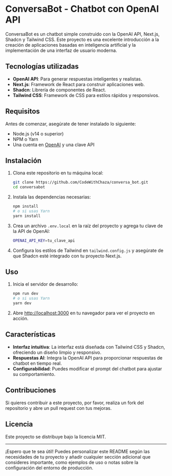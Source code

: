 # ConversaBot - Chatbot con OpenAI API

ConversaBot es un chatbot simple construido con la OpenAI API, Next.js, Shadcn y Tailwind CSS. Este proyecto es una excelente introducción a la creación de aplicaciones basadas en inteligencia artificial y la implementación de una interfaz de usuario moderna.

## Tecnologías utilizadas

- **OpenAI API**: Para generar respuestas inteligentes y realistas.
- **Next.js**: Framework de React para construir aplicaciones web.
- **Shadcn**: Librería de componentes de React.
- **Tailwind CSS**: Framework de CSS para estilos rápidos y responsivos.

## Requisitos

Antes de comenzar, asegúrate de tener instalado lo siguiente:

- Node.js (v14 o superior)
- NPM o Yarn
- Una cuenta en [OpenAI](https://platform.openai.com/docs/quickstart) y una clave API

## Instalación

1. Clona este repositorio en tu máquina local:
   ```bash
   git clone https://github.com/CodeWithChaza/conversa_bot.git
   cd conversabot
   ```

2. Instala las dependencias necesarias:
   ```bash
   npm install
   # o si usas Yarn
   yarn install
   ```

3. Crea un archivo `.env.local` en la raíz del proyecto y agrega tu clave de la API de OpenAI:
   ```bash
   OPENAI_API_KEY=tu_clave_api
   ```

4. Configura los estilos de Tailwind en `tailwind.config.js` y asegúrate de que Shadcn esté integrado con tu proyecto Next.js.

## Uso

1. Inicia el servidor de desarrollo:
   ```bash
   npm run dev
   # o si usas Yarn
   yarn dev
   ```

2. Abre [http://localhost:3000](http://localhost:3000) en tu navegador para ver el proyecto en acción.

## Características

- **Interfaz intuitiva**: La interfaz está diseñada con Tailwind CSS y Shadcn, ofreciendo un diseño limpio y responsivo.
- **Respuestas AI**: Integra la OpenAI API para proporcionar respuestas de chatbot en tiempo real.
- **Configurabilidad**: Puedes modificar el prompt del chatbot para ajustar su comportamiento.

## Contribuciones

Si quieres contribuir a este proyecto, por favor, realiza un fork del repositorio y abre un pull request con tus mejoras.

## Licencia

Este proyecto se distribuye bajo la licencia MIT.

---

¡Espero que te sea útil! Puedes personalizar este README según las necesidades de tu proyecto y añadir cualquier sección adicional que consideres importante, como ejemplos de uso o notas sobre la configuración del entorno de producción.